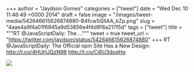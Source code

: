 
+++
author = "Jaydson Gomes"
categories = ["tweet"]
date = "Wed Dec 10 11:46:49 +0000 2014"
draft = false
image = "/images/tweet-media/542646615626874880-B4fcw5QIIAA_kZp.png"
slug = "4aae4a9f4a01f6945a9d53856e4f4d8f8a217f5d"
tags = ["tweet"]
title = """RT @JavaScriptDaily: The ..."""
tweet = true
tweet_url = "https://twitter.com/jaydson/status/542646615626874880"
+++
RT @JavaScriptDaily: The Official npm Site Has a New Design: http://t.co/4HUHJQzN98 http://t.co/Ci6U3doqHq

![](/images/tweet-media/542646615626874880-B4fcw5QIIAA_kZp.png)